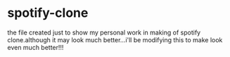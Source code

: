 # spotify-clone
the file created just to show my personal work in making of spotify clone.although it may look much better...i'll be modifying this to make look even much better!!!
